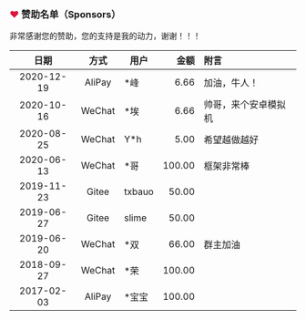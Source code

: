 ### <font color=crimson>❤</font> 赞助名单（Sponsors）

非常感谢您的赞助，您的支持是我的动力，谢谢！！！

  日期     |  方式  |  用户    |  金额     |  附言
:---------:|:------:| -------- | ---------:|:--------- 
2020-12-19 | AliPay | *峰      |      6.66 | 加油，牛人！
2020-10-16 | WeChat | *埃      |      6.66 | 帅哥，来个安卓模拟机
2020-08-25 | WeChat | Y*h      |      5.00 | 希望越做越好
2020-06-13 | WeChat | *哥      |    100.00 | 框架非常棒
2019-11-23 | Gitee  | txbauo   |     50.00 |
2019-06-27 | Gitee  | slime    |     50.00 |
2019-06-20 | WeChat | *双      |     66.00 | 群主加油
2018-09-27 | WeChat | *荣      |    100.00 | 
2017-02-03 | AliPay | *宝宝    |    100.00 | 